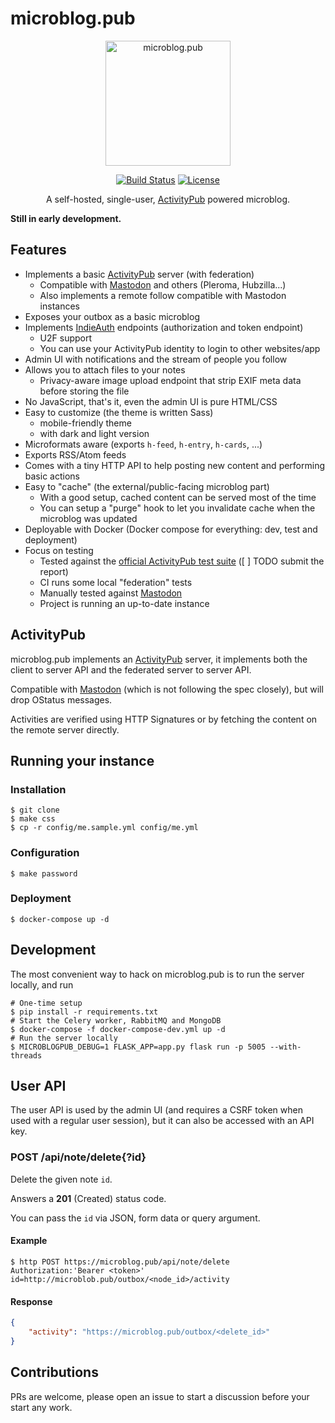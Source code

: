 # microblog.pub

<p align="center">
  <img 
    src="https://sos-ch-dk-2.exo.io/microblogpub/microblobpub.png" 
    width="200" height="200" border="0" alt="microblog.pub">
</p>
<p align="center">
<a href="https://travis-ci.org/tsileo/microblog.pub"><img src="https://travis-ci.org/tsileo/microblog.pub.svg?branch=master" alt="Build Status"></a>
<a href="https://github.com/tsileo/microblog.pub/blob/master/LICENSE"><img src="https://img.shields.io/badge/license-AGPL_3.0-blue.svg?style=flat" alt="License"></a>
</p>

<p align="center">A self-hosted, single-user, <a href="https://activitypub.rocks">ActivityPub</a> powered microblog.</p>

**Still in early development.**

## Features

 - Implements a basic [ActivityPub](https://activitypub.rocks/) server (with federation)
   - Compatible with [Mastodon](https://github.com/tootsuite/mastodon) and others (Pleroma, Hubzilla...)
   - Also implements a remote follow compatible with Mastodon instances
 - Exposes your outbox as a basic microblog
 - Implements [IndieAuth](https://indieauth.spec.indieweb.org/) endpoints (authorization and token endpoint)
   - U2F support
   - You can use your ActivityPub identity to login to other websites/app
 - Admin UI with notifications and the stream of people you follow
 - Allows you to attach files to your notes
   - Privacy-aware image upload endpoint that strip EXIF meta data before storing the file
 - No JavaScript, that's it, even the admin UI is pure HTML/CSS
 - Easy to customize (the theme is written Sass)
   - mobile-friendly theme
   - with dark and light version
 - Microformats aware (exports `h-feed`, `h-entry`, `h-cards`, ...)
 - Exports RSS/Atom feeds
 - Comes with a tiny HTTP API to help posting new content and performing basic actions
 - Easy to "cache" (the external/public-facing microblog part)
   - With a good setup, cached content can be served most of the time
   - You can setup a "purge" hook to let you invalidate cache when the microblog was updated
 - Deployable with Docker (Docker compose for everything: dev, test and deployment)
 - Focus on testing
   - Tested against the [official ActivityPub test suite](https://test.activitypub.rocks/) ([ ] TODO submit the report)
   - CI runs some local "federation" tests
   - Manually tested against [Mastodon](https://github.com/tootsuite/mastodon)
   - Project is running an up-to-date instance

## ActivityPub

microblog.pub implements an [ActivityPub](http://activitypub.rocks/) server, it implements both the client to server API and the federated server to server API.

Compatible with [Mastodon](https://github.com/tootsuite/mastodon) (which is not following the spec closely), but will drop OStatus messages.

Activities are verified using HTTP Signatures or by fetching the content on the remote server directly.

## Running your instance

### Installation

```shell
$ git clone
$ make css
$ cp -r config/me.sample.yml config/me.yml
``` 

### Configuration

```shell
$ make password
```

### Deployment

```shell
$ docker-compose up -d
```

## Development

The most convenient way to hack on microblog.pub is to run the server locally, and run


```shell
# One-time setup
$ pip install -r requirements.txt
# Start the Celery worker, RabbitMQ and MongoDB
$ docker-compose -f docker-compose-dev.yml up -d
# Run the server locally
$ MICROBLOGPUB_DEBUG=1 FLASK_APP=app.py flask run -p 5005 --with-threads
```

## User API

The user API is used by the admin UI (and requires a CSRF token when used with a regular user session), but it can also be accessed with an API key.

### POST /api/note/delete{?id}

Delete the given note `id`.

Answers a **201** (Created) status code.

You can pass the `id` via JSON, form data or query argument.

#### Example

```shell
$ http POST https://microblog.pub/api/note/delete Authorization:'Bearer <token>' id=http://microblob.pub/outbox/<node_id>/activity
```

#### Response

```json
{
    "activity": "https://microblog.pub/outbox/<delete_id>"
}
```

## Contributions

PRs are welcome, please open an issue to start a discussion before your start any work.
